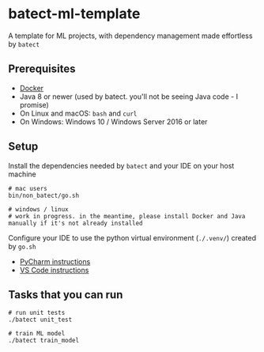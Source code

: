 # batect-ml-template

A template for ML projects, with dependency management made effortless by `batect`

## Prerequisites

- [Docker](https://docs.docker.com/desktop/)
- Java 8 or newer (used by batect. you'll not be seeing Java code - I promise)
- On Linux and macOS: `bash` and `curl`
- On Windows: Windows 10 / Windows Server 2016 or later

## Setup

Install the dependencies needed by `batect` and your IDE on your host machine

```shell script
# mac users
bin/non_batect/go.sh

# windows / linux
# work in progress. in the meantime, please install Docker and Java manually if it's not already installed
```

Configure your IDE to use the python virtual environment (`./.venv/`) created by `go.sh` 
- [PyCharm instructions](https://www.jetbrains.com/help/pycharm/creating-virtual-environment.html#existing-environment)
- [VS Code instructions](https://code.visualstudio.com/docs/python/environments)

## Tasks that you can run

```shell script
# run unit tests
./batect unit_test

# train ML model
./batect train_model
```